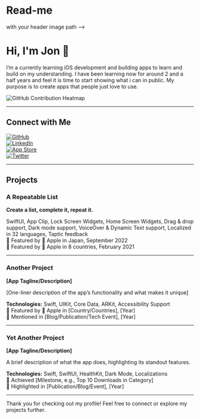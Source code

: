 # Read-me
 with your header image path -->


# Hi, I'm Jon 👋

I’m a currently learning iOS development and building apps to learn and build on my understanding.
I have been learning now for around 2 and a half years and feel it is time to start showing what i can in public. 
My purpose is to create apps that people just love to use.

![GitHub Contribution Heatmap](https://github.com/users/username/contributions) <!-- Replace with a screenshot of your GitHub contribution graph -->

---

## Connect with Me

[![GitHub](https://img.icons8.com/ios-filled/50/000000/github.png)](https://github.com/yourusername)  
[![LinkedIn](https://img.icons8.com/ios-filled/50/000000/linkedin.png)](https://www.linkedin.com/in/yourprofile)  
[![App Store](https://img.icons8.com/ios-filled/50/000000/app-store.png)](https://apps.apple.com/developer/yourprofile)  
[![Twitter](https://img.icons8.com/ios-filled/50/000000/twitter.png)](https://twitter.com/yourhandle)

---

## Projects

### A Repeatable List
**Create a list, complete it, repeat it.**

SwiftUI, App Clip, Lock Screen Widgets, Home Screen Widgets, Drag & drop support, Dark mode support, VoiceOver & Dynamic Text support, Localized in 32 languages, Taptic feedback  
🌟 Featured by  Apple in Japan, September 2022  
🌟 Featured by  Apple in 8 countries, February 2021  

---

### Another Project
**[App Tagline/Description]**

[One-liner description of the app’s functionality and what makes it unique]

**Technologies:** Swift, UIKit, Core Data, ARKit, Accessibility Support  
🌟 Featured by  Apple in [Country/Countries], [Year]  
🌟 Mentioned in [Blog/Publication/Tech Event], [Year]

---

### Yet Another Project
**[App Tagline/Description]**

A brief description of what the app does, highlighting its standout features.

**Technologies:** Swift, SwiftUI, HealthKit, Dark Mode, Localizations  
🌟 Achieved [Milestone, e.g., Top 10 Downloads in Category]  
🌟 Highlighted in [Publication/Blog/Event], [Year]

---

Thank you for checking out my profile! Feel free to connect or explore my projects further.